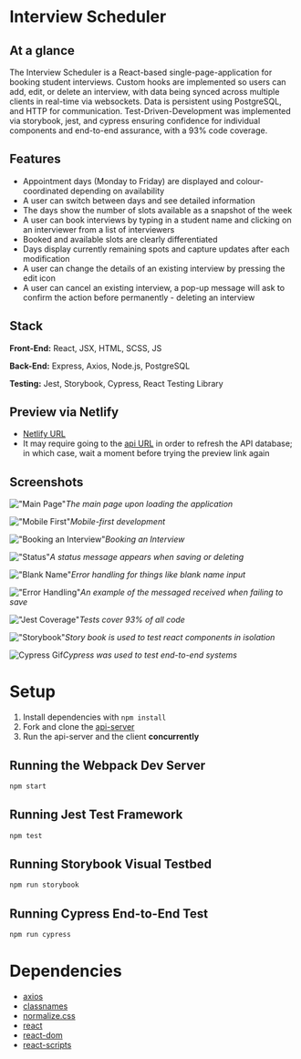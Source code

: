 # Interview Scheduler

## At a glance

The Interview Scheduler is a React-based single-page-application for booking student interviews. Custom hooks are implemented so users can add, edit, or delete an interview, with data being synced across multiple clients in real-time via websockets. Data is persistent using PostgreSQL, and HTTP for communication. Test-Driven-Development was implemented via storybook, jest, and cypress ensuring confidence for individual components and end-to-end assurance, with a 93% code coverage.

## Features

- Appointment days (Monday to Friday) are displayed and colour-coordinated depending on availability
- A user can switch between days and see detailed information
- The days show the number of slots available as a snapshot of the week
- A user can book interviews by typing in a student name and clicking on an interviewer from a list of interviewers
- Booked and available slots are clearly differentiated
- Days display currently remaining spots and capture updates after each modification
- A user can change the details of an existing interview by pressing the edit icon
- A user can cancel an existing interview, a pop-up message will ask to confirm the action before permanently - deleting an interview

## Stack

**Front-End:** React, JSX, HTML, SCSS, JS

**Back-End:** Express, Axios, Node.js, PostgreSQL

**Testing:** Jest, Storybook, Cypress, React Testing Library

## Preview via Netlify

- [Netlify URL](https://6036b042f4b6e20a0f5f40e9--musing-ride-234ebb.netlify.app/)
- It may require going to the [api URL](https://scheduler-alexhauka.herokuapp.com/api/days) in order to refresh the API database; in which case, wait a moment before trying the preview link again

## Screenshots

!["Main Page"](https://github.com/alexhauka/LHL-scheduler/blob/master/docs/main%20page.png?raw=true)*The main page upon loading the application*

!["Mobile First"](https://github.com/alexhauka/LHL-scheduler/blob/master/docs/mobile%20first.png?raw=true)*Mobile-first development*

!["Booking an Interview"](https://github.com/alexhauka/LHL-scheduler/blob/master/docs/booking%20an%20interview.png?raw=true)*Booking an Interview*

!["Status"](https://github.com/alexhauka/LHL-scheduler/blob/master/docs/status.png?raw=true)*A status message appears when saving or deleting*

!["Blank Name"](https://github.com/alexhauka/LHL-scheduler/blob/master/docs/blank%20name.png?raw=true)*Error handling for things like blank name input*

!["Error Handling"](https://github.com/alexhauka/LHL-scheduler/blob/master/docs/error%20handling.png?raw=true)*An example of the messaged received when failing to save*

!["Jest Coverage"](https://github.com/alexhauka/LHL-scheduler/blob/master/docs/jest%20coverage.png?raw=true)*Tests cover 93% of all code*

!["Storybook"](https://github.com/alexhauka/LHL-scheduler/blob/master/docs/storybook.png?raw=true)*Story book is used to test react components in isolation*

![Cypress Gif](https://github.com/alexhauka/LHL-scheduler/blob/master/docs/cypress(cropped).gif?raw=true)*Cypress was used to test end-to-end systems*



# Setup

1. Install dependencies with `npm install`
2. Fork and clone the [api-server](https://github.com/alexhauka/scheduler-api)
3. Run the api-server and the client **concurrently**


## Running the Webpack Dev Server

```sh
npm start
```

## Running Jest Test Framework

```sh
npm test
```

## Running Storybook Visual Testbed

```sh
npm run storybook
```

## Running Cypress End-to-End Test

```sh
npm run cypress
```

# Dependencies

- [axios](https://www.npmjs.com/package/axios)
- [classnames](https://www.npmjs.com/package/classnames)
- [normalize.css](https://www.npmjs.com/package/normalize.css)
- [react](https://www.npmjs.com/package/react)
- [react-dom](https://www.npmjs.com/package/react-dom)
- [react-scripts](https://www.npmjs.com/package/react-scripts)


